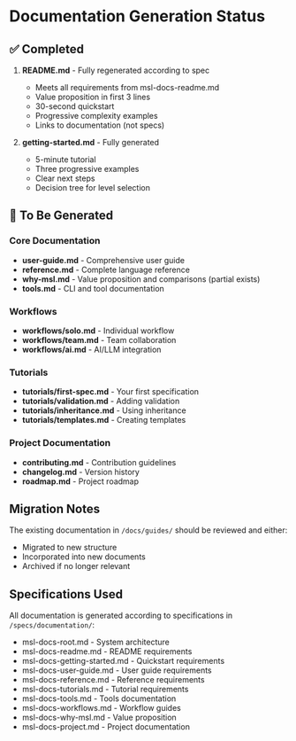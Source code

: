 # Documentation Generation Status

## ✅ Completed

1. **README.md** - Fully regenerated according to spec
   - Meets all requirements from msl-docs-readme.md
   - Value proposition in first 3 lines
   - 30-second quickstart
   - Progressive complexity examples
   - Links to documentation (not specs)

2. **getting-started.md** - Fully generated
   - 5-minute tutorial
   - Three progressive examples
   - Clear next steps
   - Decision tree for level selection

## 🚧 To Be Generated

### Core Documentation
- **user-guide.md** - Comprehensive user guide
- **reference.md** - Complete language reference
- **why-msl.md** - Value proposition and comparisons (partial exists)
- **tools.md** - CLI and tool documentation

### Workflows
- **workflows/solo.md** - Individual workflow
- **workflows/team.md** - Team collaboration
- **workflows/ai.md** - AI/LLM integration

### Tutorials
- **tutorials/first-spec.md** - Your first specification
- **tutorials/validation.md** - Adding validation
- **tutorials/inheritance.md** - Using inheritance
- **tutorials/templates.md** - Creating templates

### Project Documentation
- **contributing.md** - Contribution guidelines
- **changelog.md** - Version history
- **roadmap.md** - Project roadmap

## Migration Notes

The existing documentation in `/docs/guides/` should be reviewed and either:
- Migrated to new structure
- Incorporated into new documents
- Archived if no longer relevant

## Specifications Used

All documentation is generated according to specifications in `/specs/documentation/`:
- msl-docs-root.md - System architecture
- msl-docs-readme.md - README requirements
- msl-docs-getting-started.md - Quickstart requirements
- msl-docs-user-guide.md - User guide requirements
- msl-docs-reference.md - Reference requirements
- msl-docs-tutorials.md - Tutorial requirements
- msl-docs-tools.md - Tools documentation
- msl-docs-workflows.md - Workflow guides
- msl-docs-why-msl.md - Value proposition
- msl-docs-project.md - Project documentation